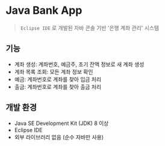 # Java Bank App
> `Eclipse IDE` 로 개발된 자바 콘솔 기반 '은행 계좌 관리' 시스템

## 기능

- 계좌 생성: 계좌번호, 예금주, 초기 잔액 정보로 새 계좌 생성
- 계좌 목록 조회: 모든 계좌 정보 확인
- 예금: 계좌번호로 계좌를 찾아 입금 처리
- 출금: 계좌번호로 계좌를 찾아 출금 처리

## 개발 환경

- Java SE Development Kit (JDK) 8 이상
- Eclipse IDE
- 외부 라이브러리 없음 (순수 자바만 사용)
